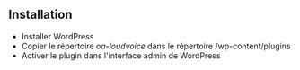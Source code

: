 ## Installation

- Installer WordPress
- Copier le répertoire *oa-loudvoice* dans le répertoire /wp-content/plugins
- Activer le plugin dans l'interface admin de WordPress
